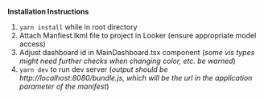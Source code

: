 **Installation Instructions**

1. `yarn install` while in root directory
2. Attach Manfiest.lkml file to project in Looker (ensure appropriate model access)
3. Adjust dashboard id in MainDashboard.tsx component (*some vis types might need further checks when changing color, etc. be warned*)
5. `yarn dev` to run dev server (*output should be http://localhost:8080/bundle.js, which will be the url in the application parameter of the manifest*)
